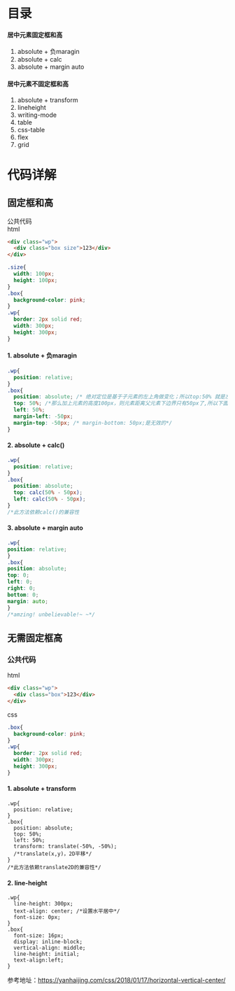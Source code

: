 # 目录  
  #### 居中元素固定框和高  
<ol>
<li>absolute + 负maragin  
<li>absolute + calc
<li>absolute + margin auto
</ol>  

#### 居中元素不固定框和高
<ol>
<li>absolute + transform</li>
<li>lineheight</li>
<li>writing-mode</li>
<li>table</li>
<li>css-table</li>
<li>flex</li>
<li>grid</li>
</ol> 
    
 # 代码详解  
 ## 固定框和高  
公共代码  
html    
```html
<div class="wp">
  <div class="box size">123</div>
</div>
```  
```css
.size{
  width: 100px;
  height: 100px;
}
.box{
  background-color: pink;
}
.wp{
  border: 2px solid red;
  width: 300px;
  height: 300px;
}
```

#### 1. absolute + 负maragin
```css
.wp{
  position: relative;
}
.box{
  position: absolute; /* 绝对定位是基于子元素的左上角做变化；所以top:50% 就是左上角距离父元素左上角150px*/
  top: 50%; /*那么加上元素的高度100px，则元素距离父元素下边界只有50px了,所以下面margin-top向上移动50px。此处可以使用calc()直接计算出来，详情看下面一种方法*/
  left: 50%;
  margin-left: -50px; 
  margin-top: -50px; /* margin-bottom: 50px;是无效的*/
}
``` 
#### 2. absolute + calc()
```css
.wp{
  position: relative;
}
.box{
  position: absolute;
  top: calc(50% - 50px);
  left: calc(50% - 50px);
}
/*此方法依赖calc()的兼容性
```
  
#### 3. absolute + margin auto  
  ```css
.wp{
  position: relative;
}
.box{
  position: absolute;
  top: 0;
  left: 0;
  right: 0;
  bottom: 0;
  margin: auto;
}
/*amzing! unbelievable!~ ~*/
```
  
## 无需固定框高    
### 公共代码  
html  
```html
<div class="wp">
  <div class="box">123</div>
</div>
```    
css
```css
.box{
  background-color: pink;
}
.wp{
  border: 2px solid red;
  width: 300px;
  height: 300px;
}
```  

#### 1. absolute + transform   
```
.wp{
  position: relative;
}
.box{
  position: absolute;
  top: 50%;
  left: 50%;
  transform: translate(-50%, -50%);
  /*translate(x,y)，2D平移*/
}
/*此方法依赖translate2D的兼容性*/
```

#### 2. line-height  
```
.wp{
  line-height: 300px;
  text-align: center; /*设置水平居中*/
  font-size: 0px;
}
.box{
  font-size: 16px;
  display: inline-block;
  vertical-align: middle;
  line-height: initial;
  text-align:left;
}
```


  


      
参考地址：https://yanhaijing.com/css/2018/01/17/horizontal-vertical-center/
